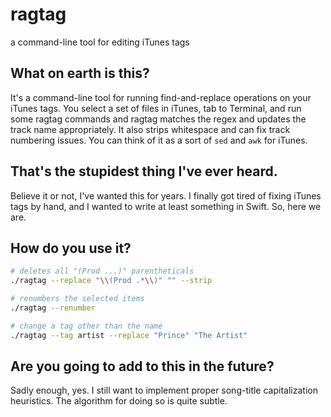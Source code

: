 # ragtag
a command-line tool for editing iTunes tags

## What on earth is this?
It's a command-line tool for running find-and-replace operations on your iTunes tags. 
You select a set of files in iTunes, tab to Terminal, and run some ragtag commands
and ragtag matches the regex and updates the track name appropriately.
It also strips whitespace and can fix track numbering issues. You can think of it as
a sort of `sed` and `awk` for iTunes.

## That's the stupidest thing I've ever heard.
Believe it or not, I've wanted this for years. I finally got tired of fixing iTunes 
tags by hand, and I wanted to write at least something in Swift. So, here we are. 

## How do you use it? 

```bash
# deletes all "(Prod ...)" parentheticals
./ragtag --replace "\\(Prod .*\\)" "" --strip

# renumbers the selected items
./ragtag --renumber

# change a tag other than the name
./ragtag --tag artist --replace "Prince" "The Artist"
```

## Are you going to add to this in the future? 

Sadly enough, yes. I still want to implement proper song-title capitalization 
heuristics. The algorithm for doing so is quite subtle.
